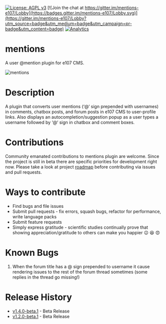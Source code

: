 [![License: AGPL v3](https://img.shields.io/badge/License-AGPL%20v3-blue.svg)](https://www.gnu.org/licenses/agpl-3.0)
[![Join the chat at https://gitter.im/mentions-e107/Lobby](https://badges.gitter.im/mentions-e107/Lobby.svg)](https://gitter.im/mentions-e107/Lobby?utm_source=badge&utm_medium=badge&utm_campaign=pr-badge&utm_content=badge)
[![Analytics](https://ga-beacon.appspot.com/UA-102650078-2/mentions/readme?pixel&useReferer)](https://github.com/arunshekher/mentions)
# mentions
A user @mention plugin for e107 CMS.

![mentions](https://user-images.githubusercontent.com/315195/28443458-307b897a-6dc7-11e7-981f-1ecc3f64c5d8.gif)

# Description
A plugin that converts user mentions (‘@‘ sign prepended with usernames) in comments, chatbox posts, and forum posts in e107 CMS to user-profile links. Also displays an autocompletion/suggestion popup as a user types a username followed by ‘@‘ sign in chatbox and comment boxes.

# Contributions
Community emanated contributions to mentions plugin are welcome. Since the project is still in beta there are specific priorities for development right now. Please take a look at project [roadmap](https://github.com/arunshekher/mentions/projects/1 "Mentions Roadmap") before contributing via issues and pull requests.

# Ways to contribute
* Find bugs and file issues
* Submit pull requests - fix errors, squash bugs, refactor for performance, write language packs
* Submit feature requests
* Simply express gratitude - scientific studies continually prove that showing appreciation/gratitude to others can make you happier :wink: :laughing: :heart_eyes:

# Known Bugs
1. When the forum title has a @ sign prepended to username it cause rendering issues to the rest of the forum thread sometimes (some replies in the thread go missing!)


# Release History
+ [v1.4.0-beta.1](https://github.com/arunshekher/mentions/releases/tag/v1.4.0-beta.1) - Beta Release
+ [v1.2.0-beta.1](https://github.com/arunshekher/mentions/releases/tag/v1.2.0-beta.1) - Beta Release
